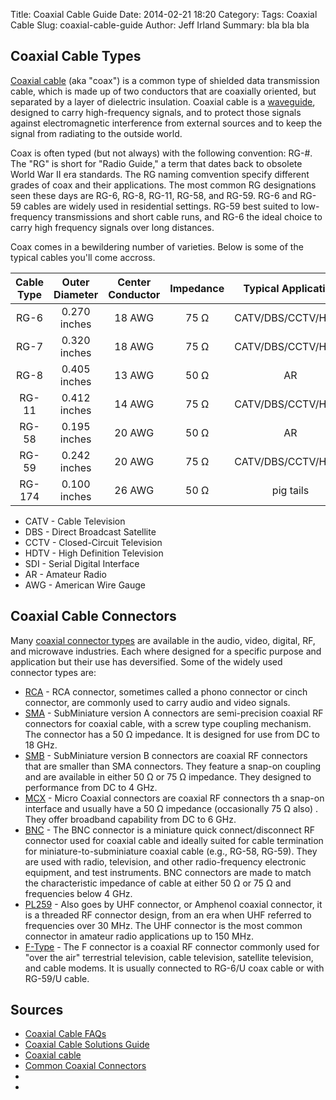 Title: Coaxial Cable Guide
Date: 2014-02-21 18:20
Category: 
Tags: Coaxial Cable
Slug: coaxial-cable-guide
Author: Jeff Irland
Summary: bla bla bla

## Coaxial Cable Types
[Coaxial cable][02] (aka "coax") is a common type of shielded data transmission cable,
which is made up of two conductors that are coaxially oriented,
but separated by a layer of dielectric insulation.
Coaxial cable is a [waveguide][01], designed to carry high-frequency signals,
and to protect those signals against electromagnetic interference from external sources
and to keep the signal from radiating to the outside world.

Coax is often typed (but not always) with the following convention: RG-#.
The "RG" is short for "Radio Guide," a term that dates back to obsolete World War II era standards.
The RG naming comvention specify different grades of coax and their applications.
The most common RG designations seen these days are RG-6, RG-8, RG-11, RG-58, and RG-59.
RG-6 and RG-59 cables are widely used in residential settings.
RG-59 best suited to low-frequency transmissions and short cable runs,
and RG-6 the ideal choice to carry high frequency signals over long distances.

Coax comes in a bewildering number of varieties.
Below is some of the typical cables you'll come accross.

 Cable Type | Outer Diameter | Center Conductor | Impedance | Typical Application | [Jonard Stripper][03]
|:---------:|:--------------:|:----------------:|:---------:|:-------------------:|:-------------:|
    RG-6    |  0.270 inches  |      18 AWG      |   75 Ω    | CATV/DBS/CCTV/HDTV  |     UST-500
    RG-7    |  0.320 inches  |      18 AWG      |   75 Ω    | CATV/DBS/CCTV/HDTV  |     UST-500
    RG-8    |  0.405 inches  |      13 AWG      |   50 Ω    |          AR         |
    RG-11   |  0.412 inches  |      14 AWG      |   75 Ω    | CATV/DBS/CCTV/HDTV  |     UST-500
    RG-58   |  0.195 inches  |      20 AWG      |   50 Ω    |          AR         |
    RG-59   |  0.242 inches  |      20 AWG      |   75 Ω    | CATV/DBS/CCTV/HDTV  |     UST-500
    RG-174  |  0.100 inches  |      26 AWG      |   50 Ω    |      pig tails      |     UST-175

* CATV - Cable Television
* DBS - Direct Broadcast Satellite
* CCTV - Closed-Circuit Television
* HDTV - High Definition Television
* SDI - Serial Digital Interface
* AR - Amateur Radio
* AWG - American Wire Gauge

## Coaxial Cable Connectors
Many [coaxial connector types][11] are available in the audio, video, digital, RF,
and microwave industries.
Each where designed for a specific purpose and application but their use has deversified.
Some of the widely used connector types are:

* [RCA][04] - RCA connector, sometimes called a phono connector or cinch connector, are commonly used to carry audio and video signals.
* [SMA][05] - SubMiniature version A connectors are semi-precision coaxial RF connectors for coaxial cable, with a screw type coupling mechanism. The connector has a 50 Ω impedance. It is designed for use from DC to 18 GHz.
* [SMB][10] - SubMiniature version B connectors are coaxial RF connectors that are smaller than SMA connectors.  They feature a snap-on coupling and are available in either 50 Ω or 75 Ω impedance. They designed to performance from DC to 4 GHz.
* [MCX][06] - Micro Coaxial connectors are coaxial RF connectors  th a snap-on interface and usually have a 50 Ω impedance (occasionally 75 Ω also) . They offer broadband capability from DC to 6 GHz.
* [BNC][07] - The BNC connector is a miniature quick connect/disconnect RF connector used for coaxial cable and ideally suited for cable termination for miniature-to-subminiature coaxial cable (e.g., RG-58, RG-59). They are used with radio, television, and other radio-frequency electronic equipment, and test instruments. BNC connectors are made to match the characteristic impedance of cable at either 50 Ω or 75 Ω and frequencies below 4 GHz.
* [PL259][08] - Also goes by UHF connector, or Amphenol coaxial connector, it is a threaded RF connector design, from an era when UHF referred to frequencies over 30 MHz. The UHF connector is the most common connector in amateur radio applications up to 150 MHz.
* [F-Type][09] - The F connector is a coaxial RF connector commonly used for "over the air" terrestrial television, cable television, satellite television, and cable modems. It is usually connected to RG-6/U coax cable or with RG-59/U cable. 

## Sources
* [Coaxial Cable FAQs](http://www.cableorganizer.com/articles/coaxial-cable-faqs.html)
* [Coaxial Cable Solutions Guide](http://www.digikey.com/Web%20Export/Supplier%20Content/GenCable_42/PDF/GenCable_CoaxialCable.pdf?redirected=1)
* [Coaxial cable](http://en.wikipedia.org/wiki/Coaxial_cable)
* [Common Coaxial Connectors](http://ecee.colorado.edu/~kuester/Coax/connchart.htm)
* []()
* []()

[01]:http://en.wikipedia.org/wiki/Waveguide_(electromagnetism)
[02]:http://en.wikipedia.org/wiki/Coaxial_cable
[03]:http://www.jonard.com/jonard-ecommerce/control/category/~category_id=WIRE_STRIPPERS
[04]:http://en.wikipedia.org/wiki/RCA_connector
[05]:http://en.wikipedia.org/wiki/Sma_connector
[06]:http://en.wikipedia.org/wiki/MCX_connector
[07]:http://en.wikipedia.org/wiki/Bnc_connector
[08]:http://en.wikipedia.org/wiki/PL259
[09]:http://en.wikipedia.org/wiki/F_connector
[10]:http://en.wikipedia.org/wiki/SMB_connector
[11]:http://ecee.colorado.edu/~kuester/Coax/connchart.htm
